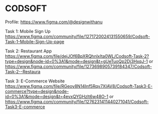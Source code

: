# CODSOFT
Profile: https://www.figma.com/@designwithanu


Task 1: Mobile Sign Up
https://www.figma.com/community/file/1271720024131550659/Codsoft-Task-1-Mobile-Sign-Up-page


Task 2: Restaurant App
https://www.figma.com/file/dejJOf6BpXRQhnlxIta0WL/Codsoft-Task-2?type=design&node-id=0%3A1&mode=design&t=gUeTuoQp2Dj3HxqJ-1
or
https://www.figma.com/community/file/1273698905739184347/Codsoft-Task-2--Restaura

Task 3: E-Commerce Website
https://www.figma.com/file/RGeoy8N14Inf5Rqv7XIAV8/Codsoft-Task3-E-commerce?type=design&node-id=0%3A1&mode=design&t=4evxQYGHzlt6w48O-1
or
https://www.figma.com/community/file/1276231411440271041/Codsoft-Task3-E-commerce

